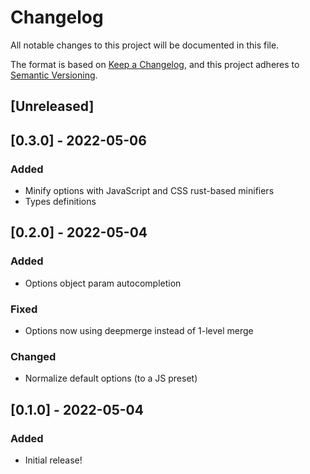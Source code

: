 # Changelog

All notable changes to this project will be documented in this file.

The format is based on [Keep a Changelog](https://keepachangelog.com/en/1.0.0/),
and this project adheres to [Semantic Versioning](https://semver.org/spec/v2.0.0.html).

## [Unreleased]

## [0.3.0] - 2022-05-06

### Added

- Minify options with JavaScript and CSS rust-based minifiers
- Types definitions

## [0.2.0] - 2022-05-04

### Added

- Options object param autocompletion

### Fixed

- Options now using deepmerge instead of 1-level merge

### Changed

- Normalize default options (to a JS preset)

## [0.1.0] - 2022-05-04

### Added

- Initial release!